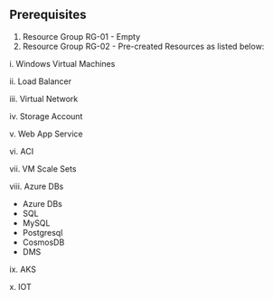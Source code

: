 ## Prerequisites

1. Resource Group RG-01 - Empty 
2. Resource Group RG-02 - Pre-created Resources as listed below:

i. Windows Virtual Machines

ii. Load Balancer

iii. Virtual Network

iv. Storage Account

v. Web App Service

vi. ACI

vii. VM Scale Sets

viii. Azure DBs
* Azure DBs 
* SQL 
* MySQL 
* Postgresql 
* CosmosDB 
* DMS 

ix.	AKS

x.	IOT

